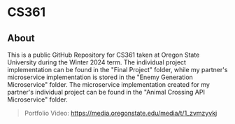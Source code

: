 # CS361
## About
This is a public GitHub Repository for CS361 taken at Oregon State University during the Winter 2024 term. The individual project implementation can be found in the "Final Project" folder, while my partner's microservice implementation is stored in the "Enemy Generation Microservice" folder. The microservice implementation created for my partner's individual project can be found in the "Animal Crossing API Microservice" folder.
> Portfolio Video: https://media.oregonstate.edu/media/t/1_zvmzyvkj